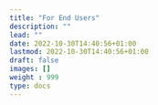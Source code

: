```yaml
---
title: "For End Users"
description: ""
lead: ""
date: 2022-10-30T14:40:56+01:00
lastmod: 2022-10-30T14:40:56+01:00
draft: false
images: []
weight : 999
type: docs
---
```

